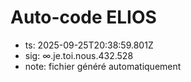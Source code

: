 # Auto-code ELIOS
- ts: 2025-09-25T20:38:59.801Z
- sig: ∞.je.toi.nous.432.528
- note: fichier généré automatiquement